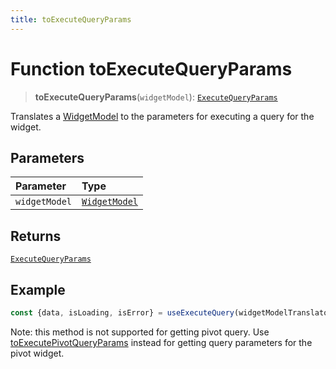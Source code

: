 ```yaml
---
title: toExecuteQueryParams
---
```


# Function toExecuteQueryParams

> **toExecuteQueryParams**(`widgetModel`): [`ExecuteQueryParams`](../../../../sdk-ui/interfaces/interface.ExecuteQueryParams.md)

Translates a [WidgetModel](../../../fusion-assets/interface.WidgetModel.md) to the parameters for executing a query for the widget.

## Parameters

| Parameter | Type |
| :------ | :------ |
| `widgetModel` | [`WidgetModel`](../../../fusion-assets/interface.WidgetModel.md) |

## Returns

[`ExecuteQueryParams`](../../../../sdk-ui/interfaces/interface.ExecuteQueryParams.md)

## Example

```ts
const {data, isLoading, isError} = useExecuteQuery(widgetModelTranslator.toExecuteQueryParams(widgetModel));
```

Note: this method is not supported for getting pivot query.
Use [toExecutePivotQueryParams](function.toExecutePivotQueryParams.md) instead for getting query parameters for the pivot widget.
